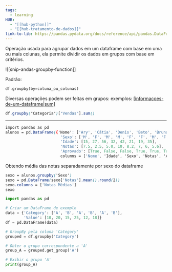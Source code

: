 ```yaml
---
tags:
  - learning
HUB:
  - "[[hub-python]]"
  - "[[hub-tratamento-de-dados]]"
link-to-lib: https://pandas.pydata.org/docs/reference/api/pandas.DataFrame.groupby.html
---
```

Operação usada para agrupar dados em um dataframe com base em uma ou mais colunas, ela permite dividir os dados em grupos com base em critérios.

![[snip-andas-groupby-function]]


Padrão:
```python
df.groupby(by=coluna_ou_colunas)
```
Diversas operações podem ser feitas em grupos:
exemplos:
[[informacoes-de-um-dataframe|sum]]()
```css
df.groupby("Categoria")["Vendas"].sum()
```

---

```css
import pandas as pd
alunos = pd.DataFrame({'Nome': ['Ary', 'Cátia', 'Denis', 'Beto', 'Bruna', 'Dara', 'Carlos', 'Alice'], 
                        'Sexo': ['M', 'F', 'M', 'M', 'F', 'F', 'M', 'F'], 
                        'Idade': [15, 27, 56, 32, 42, 21, 19, 35], 
                        'Notas': [7.5, 2.5, 5.0, 10, 8.2, 7, 6, 5.6], 
                        'Aprovado': [True, False, False, True, True, True, False, False]}, 
                        columns = ['Nome', 'Idade', 'Sexo', 'Notas', 'Aprovado'])
```
Obtendo média das notas separadamente por sexo do dataframe
```css
sexo = alunos.groupby('Sexo')
sexo = pd.DataFrame(sexo['Notas'].mean().round(2))
sexo.columns = ['Notas Médias']
sexo
```

```python
import pandas as pd

# Criar um DataFrame de exemplo
data = {'Category': ['A', 'B', 'A', 'B', 'A', 'B'],
        'Value': [10, 20, 15, 25, 12, 18]}
df = pd.DataFrame(data)

# GroupBy pela coluna 'Category'
grouped = df.groupby('Category')

# Obter o grupo correspondente a 'A'
group_A = grouped.get_group('A')

# Exibir o grupo 'A'
print(group_A)

```